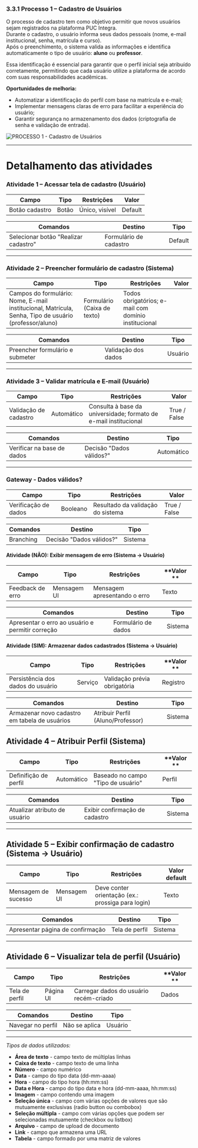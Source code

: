 ### 3.3.1 Processo 1 – Cadastro de Usuários

O processo de cadastro tem como objetivo permitir que novos usuários sejam registrados na plataforma PUC Integra.  
Durante o cadastro, o usuário informa seus dados pessoais (nome, e-mail institucional, senha, matrícula e curso).  
Após o preenchimento, o sistema valida as informações e identifica automaticamente o tipo de usuário: **aluno** ou **professor**.  

Essa identificação é essencial para garantir que o perfil inicial seja atribuído corretamente, permitindo que cada usuário utilize a plataforma de acordo com suas responsabilidades acadêmicas.  

**Oportunidades de melhoria:**  
- Automatizar a identificação do perfil com base na matrícula e e-mail;  
- Implementar mensagens claras de erro para facilitar a experiência do usuário;  
- Garantir segurança no armazenamento dos dados (criptografia de senha e validação de entrada). 

![PROCESSO 1 - Cadastro de Usuários](../images/p1_CadastroUsuário.png "Modelo BPMN do Processo 1.")

---

# Detalhamento das atividades  

### Atividade 1 – Acessar tela de cadastro (Usuário)

| **Campo**         | **Tipo**       | **Restrições**              | **Valor**         |
|-------------------|----------------|-----------------------------|-------------------|
| Botão cadastro    | Botão          | Único, visível              |  Default          |

| **Comandos**      | **Destino**            | **Tipo**   |
|-------------------|------------------------|------------|
| Selecionar botão "Realizar cadastro"| Formulário de cadastro| Default    |

---

### Atividade 2 – Preencher formulário de cadastro (Sistema)

| **Campo**             | **Tipo**        | **Restrições**                                        | **Valor** |
|-----------------------|-----------------|-------------------------------------------------------|-------------------|
| Campos do formulário: Nome, E-mail institucional, Matrícula, Senha, Tipo de usuário (professor/aluno) | Formulário (Caixa de texto)  | Todos obrigatórios; e-mail com domínio institucional |                   |

| **Comandos**          | **Destino**                    | **Tipo**   |
|-----------------------|--------------------------------|------------|
| Preencher formulário e submeter | Validação dos dados | Usuário     |


---

### Atividade 3 – Validar matrícula e E-mail (Usuário)

| Campo | Tipo | Restrições |  **Valor** |
|-------|------|------------|------------|
| Validação de cadastro | Automático | Consulta à base da universidade; formato de e-mail institucional | True / False |


| **Comandos**       | **Destino**                | **Tipo**   |
|--------------------|----------------------------|------------|
| Verificar na base de dados| Decisão "Dados válidos?"       | Automático |

---


### Gateway - Dados válidos?
| **Campo**         | **Tipo**    | **Restrições**                                 | **Valor** |
|--------------------|-------------|-----------------------------------------------|-----------|
| Verificação de dados| Booleano    | Resultado da validação do sistema  | True / False        |

| **Comandos**       | **Destino**                      | **Tipo**   |
|--------------------|----------------------------------|------------|
| Branching          | Decisão "Dados válidos?"         | Sistema    |



#### Atividade (NÃO): Exibir mensagem de erro (Sistema → Usuário)

| **Campo**          | **Tipo**    | **Restrições**                | **Valor ** |
|--------------------|-------------|-------------------------------|------------|
| Feedback de erro   | Mensagem UI | Mensagem apresentando o erro  | Texto      |

| **Comandos**       | **Destino**                      | **Tipo**   |
|--------------------|----------------------------------|------------|
| Apresentar o erro ao usuário e permitir correção| Formulário de dados  | Sistema   |


#### Atividade (SIM): Armazenar dados cadastrados (Sistema → Usuário)

| **Campo**          | **Tipo**    | **Restrições**                | **Valor ** |
|--------------------|-------------|-------------------------------|------------|
| Persistência dos dados do usuário  | Serviço | Validação prévia obrigatória  | Registro  |

| **Comandos**       | **Destino**                      | **Tipo**   |
|--------------------|----------------------------------|------------|
|Armazenar novo cadastro em tabela de usuários| Atribuir Perfil (Aluno/Professor)  | Sistema |




## Atividade 4 – Atribuir Perfil (Sistema)

| **Campo**               | **Tipo**    | **Restrições**                         | **Valor ** |
|-------------------------|-------------|----------------------------------------|------------|
| Definifição de perfil   | Automático  | Baseado no campo "Tipo de usuário"     | Perfil     |

| **Comandos**       | **Destino**                                   | **Tipo**  |
|--------------------|-----------------------------------------------|-----------|
|Atualizar atributo de usuário    | Exibir confirmação de cadastro   | Sistema   |


---

## Atividade 5 – Exibir confirmação de cadastro (Sistema → Usuário)
 
| **Campo**         | **Tipo**        | **Restrições**                              | **Valor default** |
|-------------------|-----------------|---------------------------------------------|-------------------|
| Mensagem de sucesso   | Mensagem UI   | Deve conter orientação (ex.: prossiga para login)  |  Texto   |

| **Comandos**       | **Destino**                 | **Tipo**   |
|--------------------|-----------------------------|------------|
| Apresentar página de confirmação | Tela de perfil| Sistema    |


---

## Atividade 6 – Visualizar tela de perfil (Usuário)

| **Campo**            | **Tipo**    | **Restrições**                       | **Valor ** |
|----------------------|-------------|--------------------------------------|------------|
| Tela de perfil       | Página UI   | Carregar dados do usuário recém-criado | Dados    |

| **Comandos**       | **Destino**          | **Tipo**   |
|--------------------|----------------------|------------|
| Navegar no perfil  | Não se aplica        | Usuário    |

---


_Tipos de dados utilizados:_  

* **Área de texto** - campo texto de múltiplas linhas  
* **Caixa de texto** - campo texto de uma linha  
* **Número** - campo numérico  
* **Data** - campo do tipo data (dd-mm-aaaa)  
* **Hora** - campo do tipo hora (hh:mm:ss)  
* **Data e Hora** - campo do tipo data e hora (dd-mm-aaaa, hh:mm:ss)  
* **Imagem** - campo contendo uma imagem  
* **Seleção única** - campo com várias opções de valores que são mutuamente exclusivas (radio button ou combobox)  
* **Seleção múltipla** - campo com várias opções que podem ser selecionadas mutuamente (checkbox ou listbox)  
* **Arquivo** - campo de upload de documento  
* **Link** - campo que armazena uma URL  
* **Tabela** - campo formado por uma matriz de valores  
